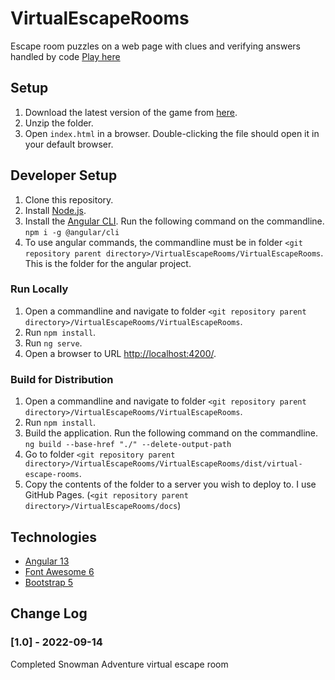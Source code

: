 # VirtualEscapeRooms
Escape room puzzles on a web page with clues and verifying answers handled by code
[Play here](https://m1robyndunstan.github.io/VirtualEscapeRooms)

## Setup

1. Download the latest version of the game from [here](https://github.com/m1robyndunstan/VirtualEscapeRooms/tree/main/dist).
1. Unzip the folder.
1. Open `index.html` in a browser. Double-clicking the file should open it in your default browser.

## Developer Setup

1. Clone this repository.
1. Install [Node.js](https://nodejs.org/en/).
1. Install the [Angular CLI](https://angular.io/). Run the following command on the commandline. `npm i -g @angular/cli`
1. To use angular commands, the commandline must be in folder `<git repository parent directory>/VirtualEscapeRooms/VirtualEscapeRooms`. This is the folder for the angular project.

### Run Locally

1. Open a commandline and navigate to folder `<git repository parent directory>/VirtualEscapeRooms/VirtualEscapeRooms`.
1. Run `npm install`.
1. Run `ng serve`.
1. Open a browser to URL [http://localhost:4200/](http://localhost:4200/).

### Build for Distribution

1. Open a commandline and navigate to folder `<git repository parent directory>/VirtualEscapeRooms/VirtualEscapeRooms`.
1. Run `npm install`.
1. Build the application. Run the following command on the commandline. `ng build --base-href "./" --delete-output-path`
1. Go to folder `<git repository parent directory>/VirtualEscapeRooms/VirtualEscapeRooms/dist/virtual-escape-rooms`. 
1. Copy the contents of the folder to a server you wish to deploy to. I use GitHub Pages. (`<git repository parent directory>/VirtualEscapeRooms/docs`)

## Technologies

- [Angular 13](https://angular.io/)
- [Font Awesome 6](https://fontawesome.com/)
- [Bootstrap 5](https://getbootstrap.com/)

## Change Log

### [1.0] - 2022-09-14

Completed Snowman Adventure virtual escape room